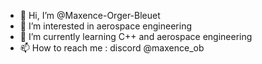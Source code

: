 - 👋 Hi, I’m @Maxence-Orger-Bleuet
- 👀 I’m interested in aerospace engineering
- 🌱 I’m currently learning C++ and aerospace engineering
- 📫 How to reach me : discord @maxence_ob

<!---
TheSplatStrategist/TheSplatStrategist is a ✨ special ✨ repository because its `README.md` (this file) appears on your GitHub profile.
You can click the Preview link to take a look at your changes.
--->
